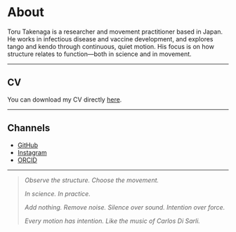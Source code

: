 # About

Toru Takenaga is a researcher and movement practitioner based in Japan. He works in infectious disease and vaccine development, and explores tango and kendo through continuous, quiet motion. His focus is on how structure relates to function—both in science and in movement.

---
## CV

You can download my CV directly [here](/CV_25.pdf).

---
## Channels

* [GitHub](https://github.com/torutakenaga)
* [Instagram](https://instagram.com/toru_takenaga)
* [ORCID](https://orcid.org/0000-0002-1277-4156)
  
---

> *Observe the structure. Choose the movement.*
>
> *In science. In practice.*
>
> *Add nothing. Remove noise. Silence over sound. Intention over force.*
>
> *Every motion has intention. Like the music of Carlos Di Sarli.*
